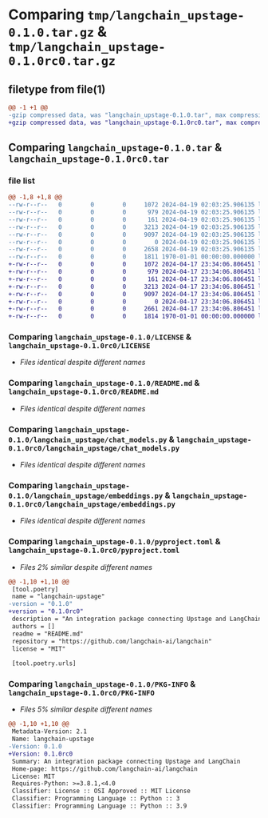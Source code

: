 # Comparing `tmp/langchain_upstage-0.1.0.tar.gz` & `tmp/langchain_upstage-0.1.0rc0.tar.gz`

## filetype from file(1)

```diff
@@ -1 +1 @@
-gzip compressed data, was "langchain_upstage-0.1.0.tar", max compression
+gzip compressed data, was "langchain_upstage-0.1.0rc0.tar", max compression
```

## Comparing `langchain_upstage-0.1.0.tar` & `langchain_upstage-0.1.0rc0.tar`

### file list

```diff
@@ -1,8 +1,8 @@
--rw-r--r--   0        0        0     1072 2024-04-19 02:03:25.906135 langchain_upstage-0.1.0/LICENSE
--rw-r--r--   0        0        0      979 2024-04-19 02:03:25.906135 langchain_upstage-0.1.0/README.md
--rw-r--r--   0        0        0      161 2024-04-19 02:03:25.906135 langchain_upstage-0.1.0/langchain_upstage/__init__.py
--rw-r--r--   0        0        0     3213 2024-04-19 02:03:25.906135 langchain_upstage-0.1.0/langchain_upstage/chat_models.py
--rw-r--r--   0        0        0     9097 2024-04-19 02:03:25.906135 langchain_upstage-0.1.0/langchain_upstage/embeddings.py
--rw-r--r--   0        0        0        0 2024-04-19 02:03:25.906135 langchain_upstage-0.1.0/langchain_upstage/py.typed
--rw-r--r--   0        0        0     2658 2024-04-19 02:03:25.906135 langchain_upstage-0.1.0/pyproject.toml
--rw-r--r--   0        0        0     1811 1970-01-01 00:00:00.000000 langchain_upstage-0.1.0/PKG-INFO
+-rw-r--r--   0        0        0     1072 2024-04-17 23:34:06.806451 langchain_upstage-0.1.0rc0/LICENSE
+-rw-r--r--   0        0        0      979 2024-04-17 23:34:06.806451 langchain_upstage-0.1.0rc0/README.md
+-rw-r--r--   0        0        0      161 2024-04-17 23:34:06.806451 langchain_upstage-0.1.0rc0/langchain_upstage/__init__.py
+-rw-r--r--   0        0        0     3213 2024-04-17 23:34:06.806451 langchain_upstage-0.1.0rc0/langchain_upstage/chat_models.py
+-rw-r--r--   0        0        0     9097 2024-04-17 23:34:06.806451 langchain_upstage-0.1.0rc0/langchain_upstage/embeddings.py
+-rw-r--r--   0        0        0        0 2024-04-17 23:34:06.806451 langchain_upstage-0.1.0rc0/langchain_upstage/py.typed
+-rw-r--r--   0        0        0     2661 2024-04-17 23:34:06.806451 langchain_upstage-0.1.0rc0/pyproject.toml
+-rw-r--r--   0        0        0     1814 1970-01-01 00:00:00.000000 langchain_upstage-0.1.0rc0/PKG-INFO
```

### Comparing `langchain_upstage-0.1.0/LICENSE` & `langchain_upstage-0.1.0rc0/LICENSE`

 * *Files identical despite different names*

### Comparing `langchain_upstage-0.1.0/README.md` & `langchain_upstage-0.1.0rc0/README.md`

 * *Files identical despite different names*

### Comparing `langchain_upstage-0.1.0/langchain_upstage/chat_models.py` & `langchain_upstage-0.1.0rc0/langchain_upstage/chat_models.py`

 * *Files identical despite different names*

### Comparing `langchain_upstage-0.1.0/langchain_upstage/embeddings.py` & `langchain_upstage-0.1.0rc0/langchain_upstage/embeddings.py`

 * *Files identical despite different names*

### Comparing `langchain_upstage-0.1.0/pyproject.toml` & `langchain_upstage-0.1.0rc0/pyproject.toml`

 * *Files 2% similar despite different names*

```diff
@@ -1,10 +1,10 @@
 [tool.poetry]
 name = "langchain-upstage"
-version = "0.1.0"
+version = "0.1.0rc0"
 description = "An integration package connecting Upstage and LangChain"
 authors = []
 readme = "README.md"
 repository = "https://github.com/langchain-ai/langchain"
 license = "MIT"
 
 [tool.poetry.urls]
```

### Comparing `langchain_upstage-0.1.0/PKG-INFO` & `langchain_upstage-0.1.0rc0/PKG-INFO`

 * *Files 5% similar despite different names*

```diff
@@ -1,10 +1,10 @@
 Metadata-Version: 2.1
 Name: langchain-upstage
-Version: 0.1.0
+Version: 0.1.0rc0
 Summary: An integration package connecting Upstage and LangChain
 Home-page: https://github.com/langchain-ai/langchain
 License: MIT
 Requires-Python: >=3.8.1,<4.0
 Classifier: License :: OSI Approved :: MIT License
 Classifier: Programming Language :: Python :: 3
 Classifier: Programming Language :: Python :: 3.9
```

